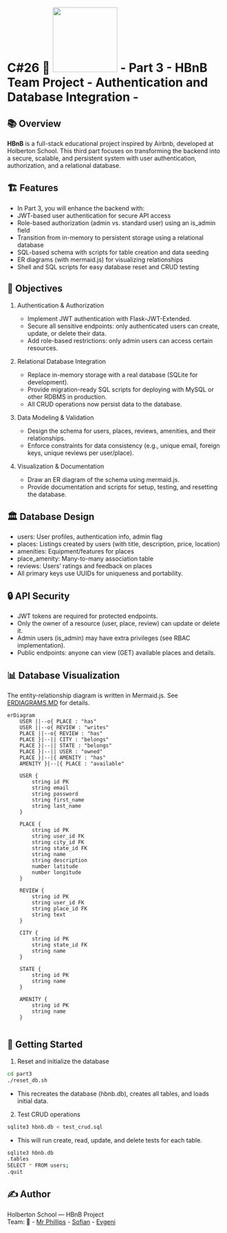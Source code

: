 # C#26 :school: <img src="https://cdn.prod.website-files.com/6105315644a26f77912a1ada/63eea844ae4e3022154e2878_Holberton-p-800.png" width="150" /> - Part 3 - HBnB Team Project - Authentication and Database Integration -

## 📚 Overview
**HBnB** is a full-stack educational project inspired by Airbnb, developed at Holberton School.
This third part focuses on transforming the backend into a secure, scalable, and persistent system with user authentication, authorization, and a relational database.

## 🏗️ Features
- In Part 3, you will enhance the backend with:
- JWT-based user authentication for secure API access
- Role-based authorization (admin vs. standard user) using an is_admin field
- Transition from in-memory to persistent storage using a relational database
- SQL-based schema with scripts for table creation and data seeding
- ER diagrams (with mermaid.js) for visualizing relationships
- Shell and SQL scripts for easy database reset and CRUD testing

## 🎯 Objectives
1. Authentication & Authorization
    - Implement JWT authentication with Flask-JWT-Extended.
    - Secure all sensitive endpoints: only authenticated users can create, update, or delete their data.
    - Add role-based restrictions: only admin users can access certain resources.

2. Relational Database Integration
    - Replace in-memory storage with a real database (SQLite for development).
    - Provide migration-ready SQL scripts for deploying with MySQL or other RDBMS in production.
    - All CRUD operations now persist data to the database.
3. Data Modeling & Validation
    - Design the schema for users, places, reviews, amenities, and their relationships.
    - Enforce constraints for data consistency (e.g., unique email, foreign keys, unique reviews per user/place).
4. Visualization & Documentation
    - Draw an ER diagram of the schema using mermaid.js.
    - Provide documentation and scripts for setup, testing, and resetting the database.

## 🏛️ Database Design
 - users: User profiles, authentication info, admin flag
 - places: Listings created by users (with title, description, price, location)
 - amenities: Equipment/features for places
 - place_amenity: Many-to-many association table
 - reviews: Users’ ratings and feedback on places
 - All primary keys use UUIDs for uniqueness and portability.

 ## 🔒 API Security
 - JWT tokens are required for protected endpoints.
 - Only the owner of a resource (user, place, review) can update or delete it.
 - Admin users (is_admin) may have extra privileges (see RBAC implementation).
 - Public endpoints: anyone can view (GET) available places and details.

## 📊 Database Visualization
The entity-relationship diagram is written in Mermaid.js.
See [ERDIAGRAMS.MD](https://github.com/Genia888/holbertonschool-hbnb/blob/main/part3/ERDIAGRAMS.md) for details.

```mermaid
erDiagram
    USER ||--o{ PLACE : "has"
    USER ||--o{ REVIEW : "writes"
    PLACE ||--o{ REVIEW : "has"
    PLACE }|--|| CITY : "belongs"
    PLACE }|--|| STATE : "belongs"
    PLACE }|--|| USER : "owned"
    PLACE }|--|{ AMENITY : "has"
    AMENITY }|--|{ PLACE : "available"

    USER {
        string id PK
        string email
        string password
        string first_name
        string last_name
    }

    PLACE {
        string id PK
        string user_id FK
        string city_id FK
        string state_id FK
        string name
        string description
        number latitude
        number longitude
    }

    REVIEW {
        string id PK
        string user_id FK
        string place_id FK
        string text
    }

    CITY {
        string id PK
        string state_id FK
        string name
    }

    STATE {
        string id PK
        string name
    }

    AMENITY {
        string id PK
        string name
    }
    
```
## 🚀 Getting Started
1. Reset and initialize the database
```bash
cd part3
./reset_db.sh
```
- This recreates the database (hbnb.db), creates all tables, and loads initial data.

2. Test CRUD operations
```bash
sqlite3 hbnb.db < test_crud.sql
```
- This will run create, read, update, and delete tests for each table.
```bash
sqlite3 hbnb.db
.tables
SELECT * FROM users;
.quit
```

## ✍️ Author
Holberton School — HBnB Project   
Team: 👥 - [Mr Phillips](https://github.com/ddoudou7) - [Sofian](https://github.com/smessaoui31) - [Evgeni](https://github.com/Genia888)



